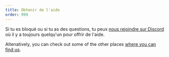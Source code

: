 ```yaml
---
title: Obtenir de l'aide
order: 999
---
```


Si tu es bloqué ou si tu as des questions, tu peux [nous rejoindre sur Discord](https://discord.freesewing.org/) où il y a toujours quelqu'un pour offrir de l'aide.

Altenatively, you can check out some of the other places [where you can find us](/community/where/).

